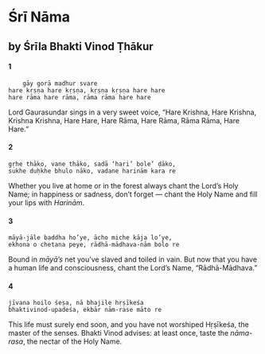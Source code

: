 # Śrī Nāma

## by Śrīla Bhakti Vinod Ṭhākur

#### 1

        gāy gorā madhur svare
    hare kṛṣṇa hare kṛṣṇa, kṛṣṇa kṛṣṇa hare hare
    hare rāma hare rāma, rāma rāma hare hare

Lord Gaurasundar sings in a very sweet voice, “Hare Krishna, Hare Krishna, Krishna Krishna, Hare Hare, Hare Rāma, Hare Rāma, Rāma Rāma, Hare Hare.”

#### 2

    gṛhe thāko, vane thāko, sadā ‘hari’ bole’ ḍāko,
    sukhe duḥkhe bhulo nāko, vadane harinām kara re

Whether you live at home or in the forest always chant the Lord’s Holy Name; in happiness or sadness, don’t forget — chant the Holy Name and fill your lips with *Harinām*.

#### 3

    māyā-jāle baddha ho’ye, ācho miche kāja lo’ye,
    ekhona o chetana peye, rādhā-mādhava-nām bolo re

Bound in *māyā’s* net you’ve slaved and toiled in vain. But now that you have a human life and consciousness, chant the Lord’s Name, “Rādhā-Mādhava.”

#### 4

    jīvana hoilo śeṣa, nā bhajile hṛṣīkeśa
    bhaktivinod-upadeśa, ekbār nām-rase māto re

This life must surely end soon, and you have not worshiped Hṛṣīkeśa, the master of the senses. Bhakti Vinod advises: at least once, taste the *nāma-rasa*, the nectar of the Holy Name.

